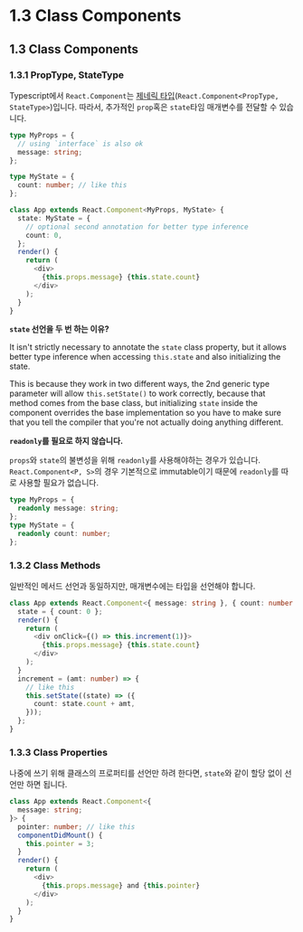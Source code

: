 # 1.3 Class Components

## 1.3 Class Components

### 1.3.1 PropType, StateType

Typescript에서 `React.Component`는 [제네릭 타입](https://typescript-kr.github.io/pages/generics.html)\(`React.Component<PropType, StateType>`\)입니다. 따라서, 추가적인 `prop`혹은 `state`타임 매개변수를 전달할 수 있습니다.

```typescript
type MyProps = {
  // using `interface` is also ok
  message: string;
};

type MyState = {
  count: number; // like this
};

class App extends React.Component<MyProps, MyState> {
  state: MyState = {
    // optional second annotation for better type inference
    count: 0,
  };
  render() {
    return (
      <div>
        {this.props.message} {this.state.count}
      </div>
    );
  }
}
```

**`state` 선언을 두 번 하는 이유?**

It isn't strictly necessary to annotate the `state` class property, but it allows better type inference when accessing `this.state` and also initializing the state.

This is because they work in two different ways, the 2nd generic type parameter will allow `this.setState()` to work correctly, because that method comes from the base class, but initializing `state` inside the component overrides the base implementation so you have to make sure that you tell the compiler that you're not actually doing anything different.

 **`readonly`를 필요로 하지 않습니다.**

`props`와 `state`의 불변성을 위해 `readonly`를 사용해야하는 경우가 있습니다. `React.Component<P, S>`의 경우 기본적으로 immutable이기 때문에 `readonly`를 따로 사용할 필요가 없습니다.

```typescript
type MyProps = {
  readonly message: string;
};
type MyState = {
  readonly count: number;
};
```

### 1.3.2 Class Methods

일반적인 메서드 선언과 동일하지만, 매개변수에는 타입을 선언해야 합니다.

```typescript
class App extends React.Component<{ message: string }, { count: number }> {
  state = { count: 0 };
  render() {
    return (
      <div onClick={() => this.increment(1)}>
        {this.props.message} {this.state.count}
      </div>
    );
  }
  increment = (amt: number) => {
    // like this
    this.setState((state) => ({
      count: state.count + amt,
    }));
  };
}
```

### 1.3.3 Class Properties

나중에 쓰기 위해 클래스의 프로퍼티를 선언만 하려 한다면, `state`와 같이 할당 없이 선언만 하면 됩니다.

```typescript
class App extends React.Component<{
  message: string;
}> {
  pointer: number; // like this
  componentDidMount() {
    this.pointer = 3;
  }
  render() {
    return (
      <div>
        {this.props.message} and {this.pointer}
      </div>
    );
  }
}
```

